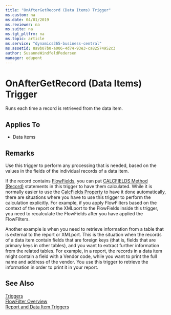 ```yaml
---
title: "OnAfterGetRecord (Data Items) Trigger"
ms.custom: na
ms.date: 04/01/2019
ms.reviewer: na
ms.suite: na
ms.tgt_pltfrm: na
ms.topic: article
ms.service: "dynamics365-business-central"
ms.assetid: 8a9b07b0-a006-4d74-93e3-ca82574952c3
author: SusanneWindfeldPedersen
manager: edupont
---
```



# OnAfterGetRecord (Data Items) Trigger
Runs each time a record is retrieved from the data item.  

## Applies To  
- Data items  

## Remarks  
 Use this trigger to perform any processing that is needed, based on the values in the fields of the individual records of a data item.  

 If the record contains [FlowFields](../devenv-flowfields.md), you can put [CALCFIELDS Method \(Record\)](../methods/devenv-calcfields-method-record.md) statements in this trigger to have them calculated. While it is normally easier to use the [CalcFields Property](../properties/devenv-calcfields-property.md) to have it done automatically, there are situations where you have to use this trigger to perform the calculation explicitly. For example, if you apply FlowFilters based on the context of the report or the XMLport to the FlowFields inside this trigger, you need to recalculate the FlowFields after you have applied the FlowFilters.  

 Another example is when you need to retrieve information from a table that is external to the report or XMLport. This is the situation when the records of a data item contain fields that are foreign keys \(that is, fields that are primary keys in other tables\), and you want to extract further information from the related tables. For example, in a report, the records in a data item might contain a field with a Vendor code, while you want to print the full name and address of the vendor. You use this trigger to retrieve the information in order to print it in your report.  

## See Also  
 [Triggers](devenv-triggers.md)   
 [FlowFilter Overview](../devenv-flowfilter-overview.md)  
 [Report and Data Item Triggers](devenv-report-and-data-item-triggers.md)  